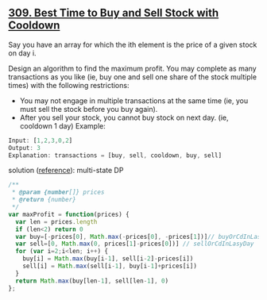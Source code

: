 ## [309. Best Time to Buy and Sell Stock with Cooldown](https://leetcode.com/problems/best-time-to-buy-and-sell-stock-with-cooldown/)
Say you have an array for which the ith element is the price of a given stock on day i.

Design an algorithm to find the maximum profit. You may complete as many transactions as you like (ie, buy one and sell one share of the stock multiple times) with the following restrictions:

- You may not engage in multiple transactions at the same time (ie, you must sell the stock before you buy again).
- After you sell your stock, you cannot buy stock on next day. (ie, cooldown 1 day)
Example:
```js
Input: [1,2,3,0,2]
Output: 3
Explanation: transactions = [buy, sell, cooldown, buy, sell]
```
solution ([reference](https://github.com/azl397985856/leetcode/blob/6a3dc7ef59/problems/309.best-time-to-buy-and-sell-stock-with-cooldown.md)): multi-state DP

```js
/**
 * @param {number[]} prices
 * @return {number}
 */
var maxProfit = function(prices) {
  var len = prices.length
  if (len<2) return 0
  var buy=[-prices[0], Math.max(-prices[0], -prices[1])]// buyOrCdInLastDay
  var sell=[0, Math.max(0, prices[1]-prices[0])] // sellOrCdInLasyDay
  for (var i=2;i<len; i++) {
    buy[i] = Math.max(buy[i-1], sell[i-2]-prices[i])
    sell[i] = Math.max(sell[i-1], buy[i-1]+prices[i])
  }
  return Math.max(buy[len-1], sell[len-1], 0)
};
```
